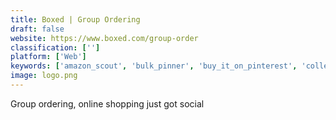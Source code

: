 ```yaml
---
title: Boxed | Group Ordering
draft: false 
website: https://www.boxed.com/group-order
classification: ['']
platform: ['Web']
keywords: ['amazon_scout', 'bulk_pinner', 'buy_it_on_pinterest', 'collect', 'curated', 'dash_hudson', 'dote_shopping', 'down_to_shop', 'forager', 'gift_jeenie', 'google_shopping', 'instagram_analytics_for_business_accounts', 'link_my_photos', 'linkin.bio_by_later', 'shopbio', 'shopables', 'shopping_on_instagram', 'shrippy', 'sibi', 'social_superstore', 'tap_bio', 'jumper.ai']
image: logo.png
---
```

Group ordering, online shopping just got social